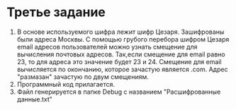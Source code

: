 # Третье задание
1. В основе используемого шифра лежит шифр Цезаря. Зашифрованы были адреса Москвы. С помощью грубого перебора шифром Цезаря email адресов пользователей можно узнать смещение для вычисления почтовых адресов. Так,если смещение для email равно 23, то для адреса это значение будет 23 и 24. Смещение для email вычисляется по окончанию, которое зачастую является .com. Адрес "размазан" зачастую по двум смещениям.
3. Программный код прилагается.
4. Файл генерируется в папке Debug с названием "Расшифрованные данные.txt"
